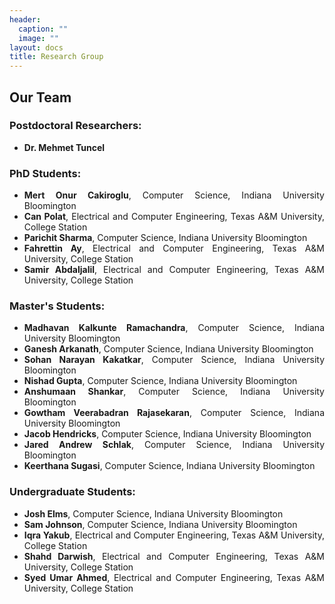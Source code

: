 ```yaml
---
header:
  caption: ""
  image: ""
layout: docs
title: Research Group
---
```


<style>
body {
  text-align: justify;
}
</style>

## Our Team

### Postdoctoral Researchers:
- **Dr. Mehmet Tuncel**

### PhD Students:
- **Mert Onur Cakiroglu**, Computer Science, Indiana University Bloomington
- **Can Polat**, Electrical and Computer Engineering, Texas A&M University, College Station
- **Parichit Sharma**, Computer Science, Indiana University Bloomington
- **Fahrettin Ay**, Electrical and Computer Engineering, Texas A&M University, College Station
- **Samir Abdaljalil**, Electrical and Computer Engineering, Texas A&M University, College Station

### Master's Students:
- **Madhavan Kalkunte Ramachandra**, Computer Science, Indiana University Bloomington
- **Ganesh Arkanath**, Computer Science, Indiana University Bloomington
- **Sohan Narayan Kakatkar**, Computer Science, Indiana University Bloomington
- **Nishad Gupta**, Computer Science, Indiana University Bloomington
- **Anshumaan Shankar**, Computer Science, Indiana University Bloomington
- **Gowtham Veerabadran Rajasekaran**, Computer Science, Indiana University Bloomington
- **Jacob Hendricks**, Computer Science, Indiana University Bloomington
- **Jared Andrew Schlak**, Computer Science, Indiana University Bloomington
- **Keerthana Sugasi**, Computer Science, Indiana University Bloomington

### Undergraduate Students:
- **Josh Elms**, Computer Science, Indiana University Bloomington
- **Sam Johnson**, Computer Science, Indiana University Bloomington
- **Iqra Yakub**, Electrical and Computer Engineering, Texas A&M University, College Station
- **Shahd Darwish**, Electrical and Computer Engineering, Texas A&M University, College Station
- **Syed Umar Ahmed**, Electrical and Computer Engineering, Texas A&M University, College Station
